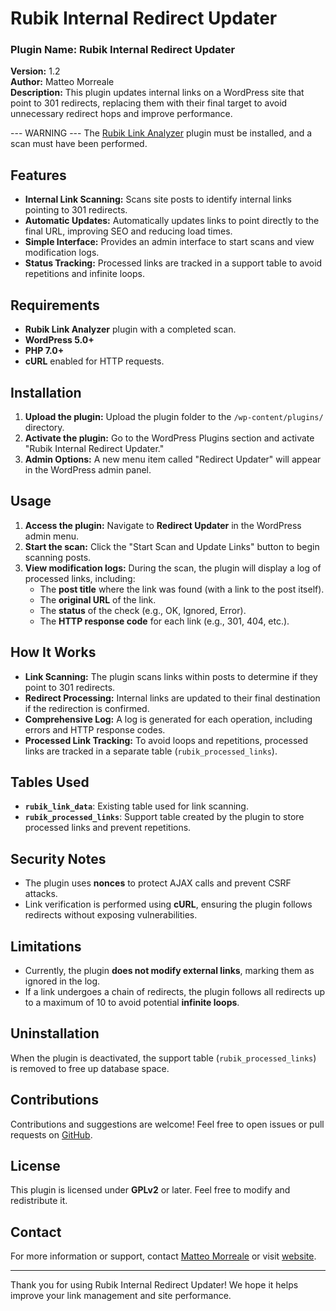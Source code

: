 # Rubik Internal Redirect Updater

### Plugin Name: Rubik Internal Redirect Updater

**Version:** 1.2  
**Author:** Matteo Morreale  
**Description:** This plugin updates internal links on a WordPress site that point to 301 redirects, replacing them with their final target to avoid unnecessary redirect hops and improve performance.

--- WARNING --- The [Rubik Link Analyzer](https://github.com/matteomorreale/rubik-link-analyzer) plugin must be installed, and a scan must have been performed.

## Features

- **Internal Link Scanning:** Scans site posts to identify internal links pointing to 301 redirects.
- **Automatic Updates:** Automatically updates links to point directly to the final URL, improving SEO and reducing load times.
- **Simple Interface:** Provides an admin interface to start scans and view modification logs.
- **Status Tracking:** Processed links are tracked in a support table to avoid repetitions and infinite loops.

## Requirements

- **Rubik Link Analyzer** plugin with a completed scan.
- **WordPress 5.0+**
- **PHP 7.0+**
- **cURL** enabled for HTTP requests.

## Installation

1. **Upload the plugin:** Upload the plugin folder to the `/wp-content/plugins/` directory.
2. **Activate the plugin:** Go to the WordPress Plugins section and activate "Rubik Internal Redirect Updater."
3. **Admin Options:** A new menu item called "Redirect Updater" will appear in the WordPress admin panel.

## Usage

1. **Access the plugin:** Navigate to **Redirect Updater** in the WordPress admin menu.
2. **Start the scan:** Click the "Start Scan and Update Links" button to begin scanning posts.
3. **View modification logs:** During the scan, the plugin will display a log of processed links, including:
   - The **post title** where the link was found (with a link to the post itself).
   - The **original URL** of the link.
   - The **status** of the check (e.g., OK, Ignored, Error).
   - The **HTTP response code** for each link (e.g., 301, 404, etc.).

## How It Works

- **Link Scanning:** The plugin scans links within posts to determine if they point to 301 redirects.
- **Redirect Processing:** Internal links are updated to their final destination if the redirection is confirmed.
- **Comprehensive Log:** A log is generated for each operation, including errors and HTTP response codes.
- **Processed Link Tracking:** To avoid loops and repetitions, processed links are tracked in a separate table (`rubik_processed_links`).

## Tables Used

- **`rubik_link_data`**: Existing table used for link scanning.
- **`rubik_processed_links`**: Support table created by the plugin to store processed links and prevent repetitions.

## Security Notes

- The plugin uses **nonces** to protect AJAX calls and prevent CSRF attacks.
- Link verification is performed using **cURL**, ensuring the plugin follows redirects without exposing vulnerabilities.

## Limitations

- Currently, the plugin **does not modify external links**, marking them as ignored in the log.
- If a link undergoes a chain of redirects, the plugin follows all redirects up to a maximum of 10 to avoid potential **infinite loops**.

## Uninstallation

When the plugin is deactivated, the support table (`rubik_processed_links`) is removed to free up database space.

## Contributions

Contributions and suggestions are welcome! Feel free to open issues or pull requests on [GitHub](https://github.com/matteomorreale/rubik-internal-redirect-updater).

## License

This plugin is licensed under **GPLv2** or later. Feel free to modify and redistribute it.

## Contact

For more information or support, contact [Matteo Morreale](mailto:matteo.morreale@gmail.com) or visit [website](https://matteomorreale.it).

---

Thank you for using Rubik Internal Redirect Updater! We hope it helps improve your link management and site performance.
